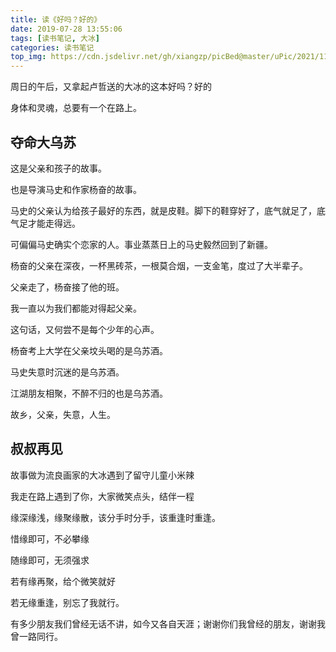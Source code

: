 ```yaml
---
title: 读《好吗？好的》
date: 2019-07-28 13:55:06
tags: [读书笔记, 大冰]
categories: 读书笔记
top_img: https://cdn.jsdelivr.net/gh/xiangzp/picBed@master/uPic/2021/11/10/3XvfSK.jpg
---
```


周日的午后，又拿起卢哲送的大冰的这本好吗？好的

身体和灵魂，总要有一个在路上。

<!--more-->

## 夺命大乌苏

这是父亲和孩子的故事。

也是导演马史和作家杨奋的故事。

马史的父亲认为给孩子最好的东西，就是皮鞋。脚下的鞋穿好了，底气就足了，底气足才能走得远。

可偏偏马史确实个恋家的人。事业蒸蒸日上的马史毅然回到了新疆。

杨奋的父亲在深夜，一杯黑砖茶，一根莫合烟，一支金笔，度过了大半辈子。

父亲走了，杨奋接了他的班。

我一直以为我们都能对得起父亲。

这句话，又何尝不是每个少年的心声。

杨奋考上大学在父亲坟头喝的是乌苏酒。

马史失意时沉迷的是乌苏酒。

江湖朋友相聚，不醉不归的也是乌苏酒。

故乡，父亲，失意，人生。

## 叔叔再见

故事做为流良画家的大冰遇到了留守儿童小米辣

我走在路上遇到了你，大家微笑点头，结伴一程

缘深缘浅，缘聚缘散，该分手时分手，该重逢时重逢。

惜缘即可，不必攀缘

随缘即可，无须强求

若有缘再聚，给个微笑就好

若无缘重逢，别忘了我就行。

有多少朋友我们曾经无话不讲，如今又各自天涯；谢谢你们我曾经的朋友，谢谢我曾一路同行。